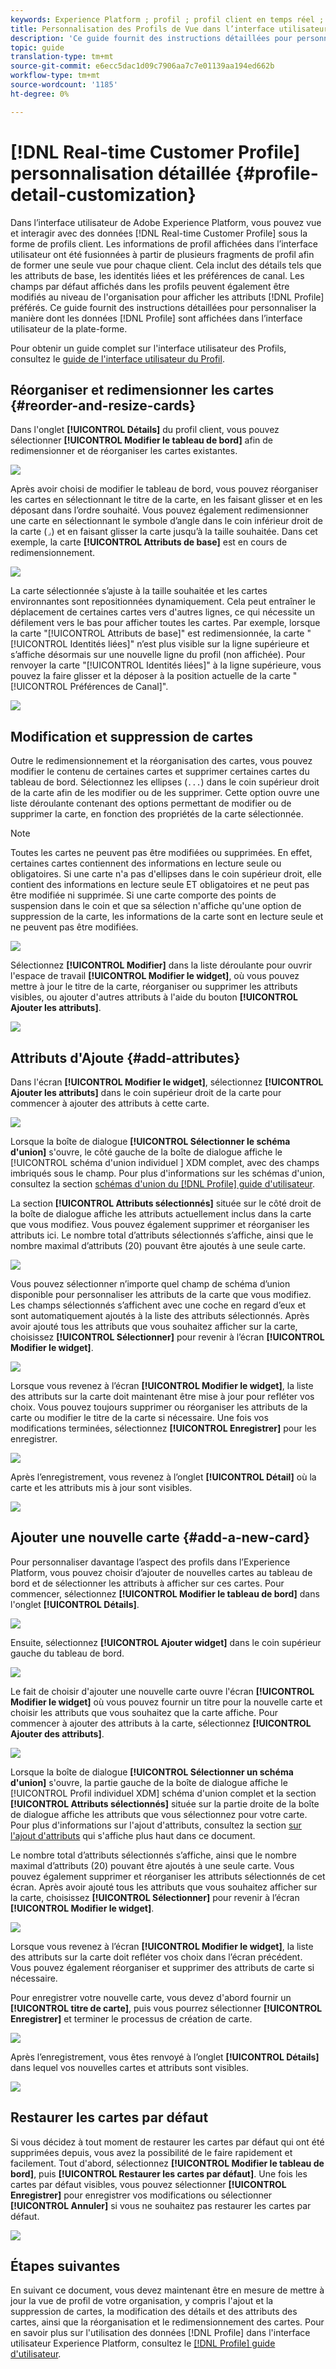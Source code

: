 ```yaml
---
keywords: Experience Platform ; profil ; profil client en temps réel ; interface utilisateur ; interface utilisateur ; personnalisation ; détails du profil ; détails
title: Personnalisation des Profils de Vue dans l’interface utilisateur
description: 'Ce guide fournit des instructions détaillées pour personnaliser la manière dont les données du Profil client en temps réel sont affichées dans l’interface utilisateur de Adobe Experience Platform. '
topic: guide
translation-type: tm+mt
source-git-commit: e6ecc5dac1d09c7906aa7c7e01139aa194ed662b
workflow-type: tm+mt
source-wordcount: '1185'
ht-degree: 0%

---
```



# [!DNL Real-time Customer Profile] personnalisation détaillée  {#profile-detail-customization}

Dans l’interface utilisateur de Adobe Experience Platform, vous pouvez vue et interagir avec des données [!DNL Real-time Customer Profile] sous la forme de profils client. Les informations de profil affichées dans l’interface utilisateur ont été fusionnées à partir de plusieurs fragments de profil afin de former une seule vue pour chaque client. Cela inclut des détails tels que les attributs de base, les identités liées et les préférences de canal. Les champs par défaut affichés dans les profils peuvent également être modifiés au niveau de l&#39;organisation pour afficher les attributs [!DNL Profile] préférés. Ce guide fournit des instructions détaillées pour personnaliser la manière dont les données [!DNL Profile] sont affichées dans l’interface utilisateur de la plate-forme.

Pour obtenir un guide complet sur l&#39;interface utilisateur des Profils, consultez le [guide de l&#39;interface utilisateur du Profil](user-guide.md).

## Réorganiser et redimensionner les cartes {#reorder-and-resize-cards}

Dans l&#39;onglet **[!UICONTROL Détails]** du profil client, vous pouvez sélectionner **[!UICONTROL Modifier le tableau de bord]** afin de redimensionner et de réorganiser les cartes existantes.

![](../images/profile-customization/profiles-modify-dashboard.png)

Après avoir choisi de modifier le tableau de bord, vous pouvez réorganiser les cartes en sélectionnant le titre de la carte, en les faisant glisser et en les déposant dans l’ordre souhaité. Vous pouvez également redimensionner une carte en sélectionnant le symbole d’angle dans le coin inférieur droit de la carte (`⌟`) et en faisant glisser la carte jusqu’à la taille souhaitée. Dans cet exemple, la carte **[!UICONTROL Attributs de base]** est en cours de redimensionnement.

![](../images/profile-customization/profiles-resize-cards.png)

La carte sélectionnée s’ajuste à la taille souhaitée et les cartes environnantes sont repositionnées dynamiquement. Cela peut entraîner le déplacement de certaines cartes vers d&#39;autres lignes, ce qui nécessite un défilement vers le bas pour afficher toutes les cartes. Par exemple, lorsque la carte &quot;[!UICONTROL Attributs de base]&quot; est redimensionnée, la carte &quot;[!UICONTROL Identités liées]&quot; n’est plus visible sur la ligne supérieure et s’affiche désormais sur une nouvelle ligne du profil (non affichée). Pour renvoyer la carte &quot;[!UICONTROL Identités liées]&quot; à la ligne supérieure, vous pouvez la faire glisser et la déposer à la position actuelle de la carte &quot;[!UICONTROL Préférences de Canal]&quot;.

![](../images/profile-customization/profiles-card-resized.png)

## Modification et suppression de cartes

Outre le redimensionnement et la réorganisation des cartes, vous pouvez modifier le contenu de certaines cartes et supprimer certaines cartes du tableau de bord. Sélectionnez les ellipses (`...`) dans le coin supérieur droit de la carte afin de les modifier ou de les supprimer. Cette option ouvre une liste déroulante contenant des options permettant de modifier ou de supprimer la carte, en fonction des propriétés de la carte sélectionnée.

>[!NOTE]
>
>Toutes les cartes ne peuvent pas être modifiées ou supprimées. En effet, certaines cartes contiennent des informations en lecture seule ou obligatoires. Si une carte n&#39;a pas d&#39;ellipses dans le coin supérieur droit, elle contient des informations en lecture seule ET obligatoires et ne peut pas être modifiée ni supprimée. Si une carte comporte des points de suspension dans le coin et que sa sélection n&#39;affiche qu&#39;une option de suppression de la carte, les informations de la carte sont en lecture seule et ne peuvent pas être modifiées.

![](../images/profile-customization/profiles-edit-remove-resized.png)

Sélectionnez **[!UICONTROL Modifier]** dans la liste déroulante pour ouvrir l&#39;espace de travail **[!UICONTROL Modifier le widget]**, où vous pouvez mettre à jour le titre de la carte, réorganiser ou supprimer les attributs visibles, ou ajouter d&#39;autres attributs à l&#39;aide du bouton **[!UICONTROL Ajouter les attributs]**.

![](../images/profile-customization/profiles-edit-widget-basic-attributes.png)

## Attributs d&#39;Ajoute {#add-attributes}

Dans l&#39;écran **[!UICONTROL Modifier le widget]**, sélectionnez **[!UICONTROL Ajouter les attributs]** dans le coin supérieur droit de la carte pour commencer à ajouter des attributs à cette carte.

![](../images/profile-customization/profiles-edit-widget-basic-add-attributes.png)

Lorsque la boîte de dialogue **[!UICONTROL Sélectionner le schéma d&#39;union]** s&#39;ouvre, le côté gauche de la boîte de dialogue affiche le [!UICONTROL schéma d&#39;union individuel ] XDM complet, avec des champs imbriqués sous le champ. Pour plus d&#39;informations sur les schémas d&#39;union, consultez la section [schémas d&#39;union du  [!DNL Profile] guide d&#39;utilisateur](user-guide.md#union-schema).

La section **[!UICONTROL Attributs sélectionnés]** située sur le côté droit de la boîte de dialogue affiche les attributs actuellement inclus dans la carte que vous modifiez. Vous pouvez également supprimer et réorganiser les attributs ici. Le nombre total d’attributs sélectionnés s’affiche, ainsi que le nombre maximal d’attributs (20) pouvant être ajoutés à une seule carte.

![](../images/profile-customization/profiles-select-field-before.png)

Vous pouvez sélectionner n’importe quel champ de schéma d’union disponible pour personnaliser les attributs de la carte que vous modifiez. Les champs sélectionnés s’affichent avec une coche en regard d’eux et sont automatiquement ajoutés à la liste des attributs sélectionnés. Après avoir ajouté tous les attributs que vous souhaitez afficher sur la carte, choisissez **[!UICONTROL Sélectionner]** pour revenir à l’écran **[!UICONTROL Modifier le widget]**.

![](../images/profile-customization/profiles-select-field-after.png)

Lorsque vous revenez à l’écran **[!UICONTROL Modifier le widget]**, la liste des attributs sur la carte doit maintenant être mise à jour pour refléter vos choix. Vous pouvez toujours supprimer ou réorganiser les attributs de la carte ou modifier le titre de la carte si nécessaire. Une fois vos modifications terminées, sélectionnez **[!UICONTROL Enregistrer]** pour les enregistrer.

![](../images/profile-customization/profiles-edit-widget-new-attributes.png)

Après l’enregistrement, vous revenez à l’onglet **[!UICONTROL Détail]** où la carte et les attributs mis à jour sont visibles.

![](../images/profile-customization/profiles-resized-card-new-attributes.png)

## Ajouter une nouvelle carte {#add-a-new-card}

Pour personnaliser davantage l’aspect des profils dans l’Experience Platform, vous pouvez choisir d’ajouter de nouvelles cartes au tableau de bord et de sélectionner les attributs à afficher sur ces cartes. Pour commencer, sélectionnez **[!UICONTROL Modifier le tableau de bord]** dans l&#39;onglet **[!UICONTROL Détails]**.

![](../images/profile-customization/profiles-modify-dashboard.png)

Ensuite, sélectionnez **[!UICONTROL Ajouter widget]** dans le coin supérieur gauche du tableau de bord.

![](../images/profile-customization/profiles-add-widget.png)

Le fait de choisir d&#39;ajouter une nouvelle carte ouvre l&#39;écran **[!UICONTROL Modifier le widget]** où vous pouvez fournir un titre pour la nouvelle carte et choisir les attributs que vous souhaitez que la carte affiche. Pour commencer à ajouter des attributs à la carte, sélectionnez **[!UICONTROL Ajouter des attributs]**.

![](../images/profile-customization/profiles-edit-new-widget.png)

Lorsque la boîte de dialogue **[!UICONTROL Sélectionner un schéma d&#39;union]** s&#39;ouvre, la partie gauche de la boîte de dialogue affiche le [!UICONTROL Profil individuel XDM] schéma d&#39;union complet et la section **[!UICONTROL Attributs sélectionnés]** située sur la partie droite de la boîte de dialogue affiche les attributs que vous sélectionnez pour votre carte. Pour plus d&#39;informations sur l&#39;ajout d&#39;attributs, consultez la section [sur l&#39;ajout d&#39;attributs](#add-attributes) qui s&#39;affiche plus haut dans ce document.

Le nombre total d’attributs sélectionnés s’affiche, ainsi que le nombre maximal d’attributs (20) pouvant être ajoutés à une seule carte. Vous pouvez également supprimer et réorganiser les attributs sélectionnés de cet écran. Après avoir ajouté tous les attributs que vous souhaitez afficher sur la carte, choisissez **[!UICONTROL Sélectionner]** pour revenir à l’écran **[!UICONTROL Modifier le widget]**.

![](../images/profile-customization/profiles-add-fields-new-widget.png)

Lorsque vous revenez à l’écran **[!UICONTROL Modifier le widget]**, la liste des attributs sur la carte doit refléter vos choix dans l’écran précédent. Vous pouvez également réorganiser et supprimer des attributs de carte si nécessaire.

Pour enregistrer votre nouvelle carte, vous devez d&#39;abord fournir un **[!UICONTROL titre de carte]**, puis vous pourrez sélectionner **[!UICONTROL Enregistrer]** et terminer le processus de création de carte.

![](../images/profile-customization/profiles-edit-new-widget-with-fields.png)

Après l’enregistrement, vous êtes renvoyé à l’onglet **[!UICONTROL Détails]** dans lequel vos nouvelles cartes et attributs sont visibles.

![](../images/profile-customization/profiles-detail-new-widget.png)

## Restaurer les cartes par défaut

Si vous décidez à tout moment de restaurer les cartes par défaut qui ont été supprimées depuis, vous avez la possibilité de le faire rapidement et facilement. Tout d&#39;abord, sélectionnez **[!UICONTROL Modifier le tableau de bord]**, puis **[!UICONTROL Restaurer les cartes par défaut]**. Une fois les cartes par défaut visibles, vous pouvez sélectionner **[!UICONTROL Enregistrer]** pour enregistrer vos modifications ou sélectionner **[!UICONTROL Annuler]** si vous ne souhaitez pas restaurer les cartes par défaut.

![](../images/profile-customization/profiles-restore-default.png)

## Étapes suivantes

En suivant ce document, vous devez maintenant être en mesure de mettre à jour la vue de profil de votre organisation, y compris l&#39;ajout et la suppression de cartes, la modification des détails et des attributs des cartes, ainsi que la réorganisation et le redimensionnement des cartes. Pour en savoir plus sur l&#39;utilisation des données [!DNL Profile] dans l&#39;interface utilisateur Experience Platform, consultez le [[!DNL Profile] guide d&#39;utilisateur](user-guide.md).